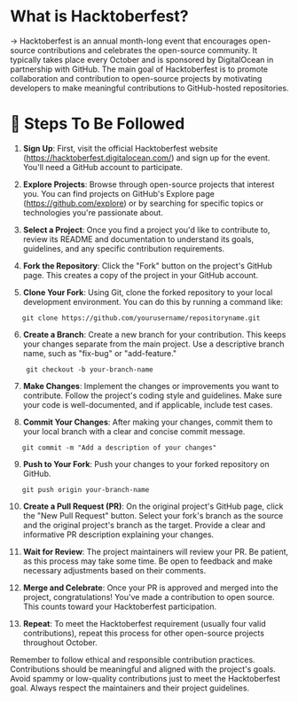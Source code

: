 # What is Hacktoberfest?

->  Hacktoberfest is an annual month-long event that encourages open-source contributions and celebrates the open-source community. It typically takes place every October and is sponsored by DigitalOcean in partnership with GitHub. The main goal of Hacktoberfest is to promote collaboration and contribution to open-source projects by motivating developers to make meaningful contributions to GitHub-hosted repositories.

# 🚀 Steps To Be Followed

1. **Sign Up**: First, visit the official Hacktoberfest website (https://hacktoberfest.digitalocean.com/) and sign up for the event. You'll need a GitHub account to participate.

2. **Explore Projects**: Browse through open-source projects that interest you. You can find projects on GitHub's Explore page (https://github.com/explore) or by searching for specific topics or technologies you're passionate about.

3. **Select a Project**: Once you find a project you'd like to contribute to, review its README and documentation to understand its goals, guidelines, and any specific contribution requirements.

4. **Fork the Repository**: Click the "Fork" button on the project's GitHub page. This creates a copy of the project in your GitHub account.

5. **Clone Your Fork**: Using Git, clone the forked repository to your local development environment. You can do this by running a command like:

```shell
   git clone https://github.com/yourusername/repositoryname.git
```

6. **Create a Branch**: Create a new branch for your contribution. This keeps your changes separate from the main project. Use a descriptive branch name, such as "fix-bug" or "add-feature."

```shell
    git checkout -b your-branch-name
```

7. **Make Changes**: Implement the changes or improvements you want to contribute. Follow the project's coding style and guidelines. Make sure your code is well-documented, and if applicable, include test cases.

8. **Commit Your Changes**: After making your changes, commit them to your local branch with a clear and concise commit message.

```shell
   git commit -m "Add a description of your changes"
```

9. **Push to Your Fork**: Push your changes to your forked repository on GitHub.

```shell
   git push origin your-branch-name
```

10. **Create a Pull Request (PR)**: On the original project's GitHub page, click the "New Pull Request" button. Select your fork's branch as the source and the original project's branch as the target. Provide a clear and informative PR description explaining your changes.

11. **Wait for Review**: The project maintainers will review your PR. Be patient, as this process may take some time. Be open to feedback and make necessary adjustments based on their comments.

12. **Merge and Celebrate**: Once your PR is approved and merged into the project, congratulations! You've made a contribution to open source. This counts toward your Hacktoberfest participation.

13. **Repeat**: To meet the Hacktoberfest requirement (usually four valid contributions), repeat this process for other open-source projects throughout October.

Remember to follow ethical and responsible contribution practices. Contributions should be meaningful and aligned with the project's goals. Avoid spammy or low-quality contributions just to meet the Hacktoberfest goal. Always respect the maintainers and their project guidelines.
